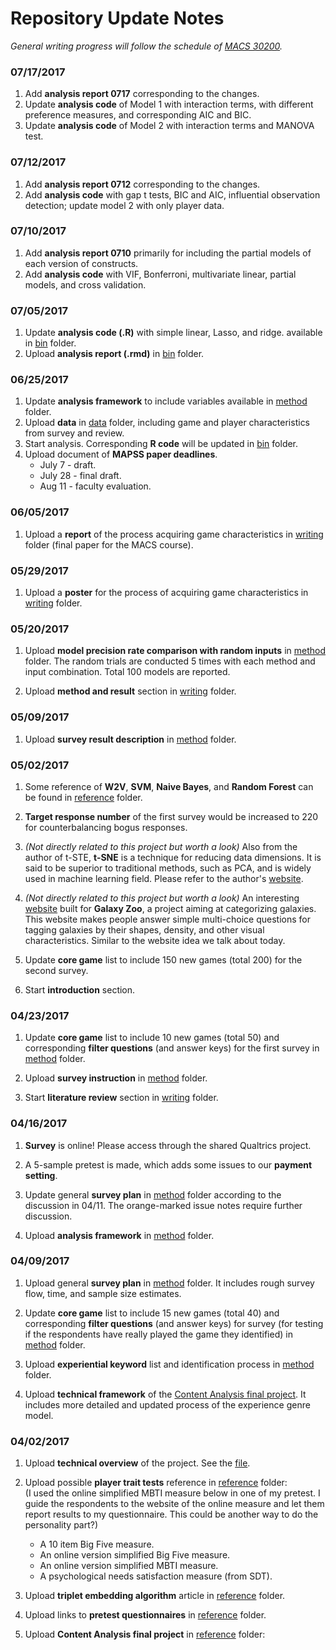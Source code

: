 # Repository Update Notes
_General writing progress will follow the schedule of <a href="https://github.com/UC-MACSS/persp-research" target="_blank">MACS 30200</a>._  

### 07/17/2017
1. Add **analysis report 0717** corresponding to the changes.
1. Update **analysis code** of Model 1 with interaction terms, with different preference measures, and corresponding AIC and BIC.
1. Update **analysis code** of Model 2 with interaction terms and MANOVA test.


### 07/12/2017
1. Add **analysis report 0712** corresponding to the changes.
1. Add **analysis code** with gap t tests, BIC and AIC, influential observation detection; update model 2 with only player data.


### 07/10/2017
1. Add **analysis report 0710** primarily for including the partial models of each version of constructs.
1. Add **analysis code** with VIF, Bonferroni, multivariate linear, partial models, and cross validation.


### 07/05/2017
1. Update **analysis code (.R)** with simple linear, Lasso, and ridge. available in [bin](/bin) folder.
1. Upload **analysis report (.rmd)** in [bin](/bin) folder.


### 06/25/2017
1. Update **analysis framework** to include variables available in [method](/method) folder.
1. Upload **data** in [data](/data) folder, including game and player characteristics from survey and review.
1. Start analysis. Corresponding **R code** will be updated in [bin](/bin) folder.
1. Upload document of **MAPSS paper deadlines**.
	* July 7 - draft.
	* July 28 - final draft.
    * Aug 11 - faculty evaluation.


### 06/05/2017
1. Upload a **report** of the process acquiring game characteristics in [writing](/writing) folder (final paper for the MACS course).


### 05/29/2017
1. Upload a **poster** for the process of acquiring game characteristics in [writing](/writing) folder.


### 05/20/2017
1. Upload **model precision rate comparison with random inputs** in [method](/method) folder. The random trials are conducted 5 times with each method and input combination. Total 100 models are reported.

1. Upload **method and result** section in [writing](/writing) folder.


### 05/09/2017
1. Upload **survey result description** in [method](/method) folder.


### 05/02/2017
1. Some reference of **W2V**, **SVM**, **Naive Bayes**, and **Random Forest** can be found in [reference](/reference) folder.

1. **Target response number** of the first survey would be increased to 220 for counterbalancing bogus responses.

1. _(Not directly related to this project but worth a look)_ Also from the author of t-STE, **t-SNE** is a technique for reducing data dimensions. It is said to be superior to traditional methods, such as PCA, and is widely used in machine learning field. Please refer to the author's <a href="https://lvdmaaten.github.io/tsne/" target="_blank">website</a>.

1. _(Not directly related to this project but worth a look)_ An interesting <a href="https://www.galaxyzoo.org/#/" target="_blank">website</a> built for **Galaxy Zoo**, a project aiming at categorizing galaxies. This website makes people answer simple multi-choice questions for tagging galaxies by their shapes, density, and other visual characteristics. Similar to the website idea we talk about today.

1. Update **core game** list to include 150 new games (total 200) for the second survey.

1. Start **introduction** section.


### 04/23/2017
1. Update **core game** list to include 10 new games (total 50) and corresponding **filter questions** (and answer keys) for the first survey in [method](/method) folder.

1. Upload **survey instruction** in [method](/method) folder.

1. Start **literature review** section in [writing](/writing) folder.


### 04/16/2017
1. **Survey** is online! Please access through the shared Qualtrics project.

1. A 5-sample pretest is made, which adds some issues to our **payment setting**.

1. Update general **survey plan** in [method](/method) folder according to the discussion in 04/11. The orange-marked issue notes require further discussion.

1. Upload **analysis framework** in [method](/method) folder.


### 04/09/2017
1. Upload general **survey plan** in [method](/method) folder. It includes rough survey flow, time, and sample size estimates.

1. Update **core game** list to include 15 new games (total 40) and corresponding **filter questions** (and answer keys) for survey (for testing if the respondents have really played the game they identified) in [method](/method) folder.

1. Upload **experiential keyword** list and identification process in [method](/method) folder.

1. Upload **technical framework** of the [Content Analysis final project](/reference/content%20analysis%20final%20project). It includes more detailed and updated process of the experience genre model.


### 04/02/2017
1. Upload **technical overview** of the project. See the [file](/overview.pdf).

1. Upload possible **player trait tests** reference in [reference](/reference) folder:  
(I used the online simplified MBTI measure below in one of my pretest. I guide the respondents to the website of the online measure and let them report results to my questionnaire. This could be another way to do the personality part?)
   * A 10 item Big Five measure.
   * An online version simplified Big Five measure.
   * An online version simplified MBTI measure.
   * A psychological needs satisfaction measure (from SDT).

1. Upload **triplet embedding algorithm** article in [reference](/reference) folder.

1. Upload links to **pretest questionnaires** in [reference](/reference) folder.

1. Upload **Content Analysis final project** in [reference](/reference) folder:
